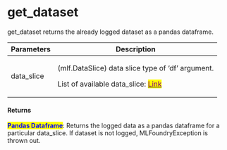 # get\_dataset

get\_dataset returns the already logged dataset as a pandas dataframe.

| Parameters  | Description                                                                                                                                                                                                 |
| ----------- | ----------------------------------------------------------------------------------------------------------------------------------------------------------------------------------------------------------- |
| data\_slice | <p>(mlf.DataSlice) data slice type of ‘df’ argument.</p><p>List of available data_slice: <a href="../enums.md#dataslice"><mark style="color:purple;">Link</mark></a><mark style="color:purple;"></mark></p> |

#### Returns

<mark style="color:blue;">**Pandas Dataframe**</mark>: Returns the logged data as a pandas dataframe for a particular data\_slice. If dataset is not logged, MLFoundryException is thrown out.
